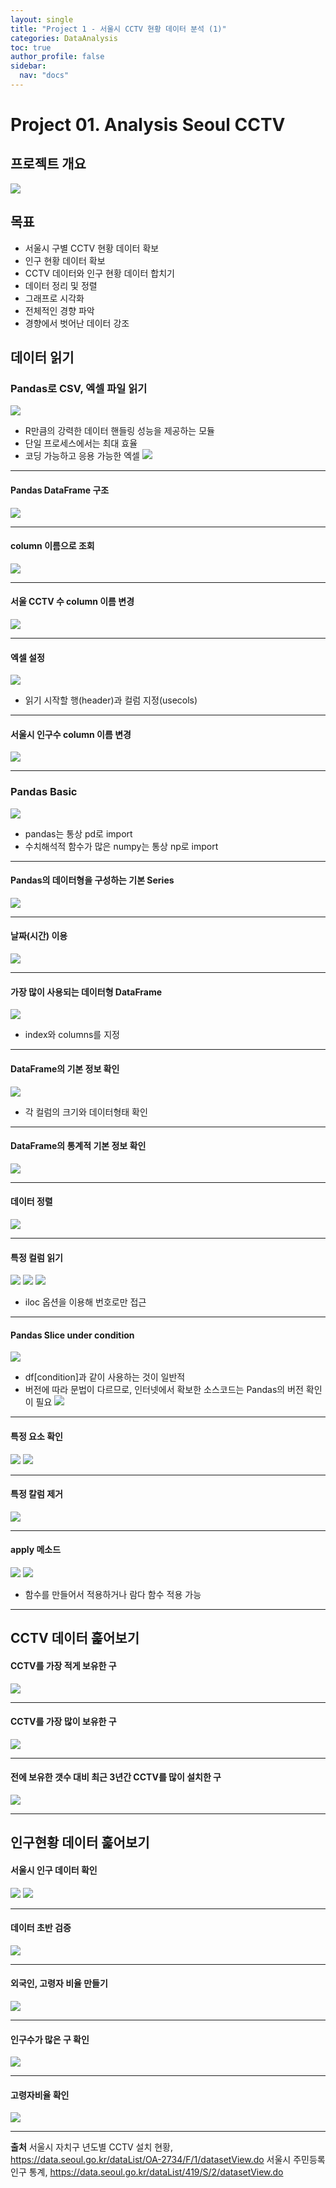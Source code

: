 ```yaml
---
layout: single
title: "Project 1 - 서울시 CCTV 현황 데이터 분석 (1)"
categories: DataAnalysis
toc: true
author_profile: false
sidebar:
  nav: "docs"
---
```


# Project 01. Analysis Seoul CCTV
## 프로젝트 개요
![](https://velog.velcdn.com/images/yy2hi/post/3616de05-5ac7-451e-9a08-f4c2e3348e23/image.png)

## 목표
- 서울시 구별 CCTV 현황 데이터 확보
- 인구 현황 데이터 확보
- CCTV 데이터와 인구 현황 데이터 합치기
- 데이터 정리 및 정렬
- 그래프로 시각화
- 전체적인 경향 파악
- 경향에서 벗어난 데이터 강조

## 데이터 읽기
### Pandas로 CSV, 엑셀 파일 읽기
![](https://velog.velcdn.com/images/yy2hi/post/f10200a1-6e1b-4d5d-834f-22f415707635/image.png)
- R만큼의 강력한 데이터 핸들링 성능을 제공하는 모듈
- 단일 프로세스에서는 최대 효율
- 코딩 가능하고 응용 가능한 엑셀
![](https://velog.velcdn.com/images/yy2hi/post/c8721df6-ea98-4139-8916-d2158d5ce7b7/image.png)

---
#### Pandas DataFrame 구조
![](https://velog.velcdn.com/images/yy2hi/post/8185d8ec-628b-46f6-95a5-3cad8aeb67c8/image.png)

---
#### column 이름으로 조회
![](https://velog.velcdn.com/images/yy2hi/post/4ad15318-8818-4093-9293-aafd98101344/image.png)

---
#### 서울 CCTV 수 column 이름 변경
![](https://velog.velcdn.com/images/yy2hi/post/83a5445d-37c0-4a38-a55d-756f4f67a035/image.png)

---
#### 엑셀 설정
![](https://velog.velcdn.com/images/yy2hi/post/79c3153e-b4c3-4ed5-b329-d34b3a24dfe0/image.png)

- 읽기 시작할 행(header)과 컬럼 지정(usecols)

---
#### 서울시 인구수 column 이름 변경
![](https://velog.velcdn.com/images/yy2hi/post/243801e9-744e-4570-8e23-b7576630b7ca/image.png)

---

### Pandas Basic
![](https://velog.velcdn.com/images/yy2hi/post/8351c5d4-6d37-4154-b7c8-71897b98cc7a/image.png)

- pandas는 통상 pd로 import
- 수치해석적 함수가 많은 numpy는 통상 np로 import

---

#### Pandas의 데이터형을 구성하는 기본 Series
![](https://velog.velcdn.com/images/yy2hi/post/39f202ea-8360-4680-bd45-0130ee6a2cd8/image.png)

---

#### 날짜(시간) 이용
![](https://velog.velcdn.com/images/yy2hi/post/14872710-6556-44f4-ab39-30f4a6b68645/image.png)

---

#### 가장 많이 사용되는 데이터형 DataFrame
![](https://velog.velcdn.com/images/yy2hi/post/c7d07f01-96d7-4336-803d-7a2e12751bf3/image.png)
- index와 columns를 지정

---

#### DataFrame의 기본 정보 확인
![](https://velog.velcdn.com/images/yy2hi/post/1a33680a-df3d-436f-9a9e-b31c86f21f95/image.png)

- 각 컬럼의 크기와 데이터형태 확인

---

#### DataFrame의 통계적 기본 정보 확인
![](https://velog.velcdn.com/images/yy2hi/post/84534c44-4631-4e72-9803-753f741c8d1e/image.png)

---

#### 데이터 정렬
![](https://velog.velcdn.com/images/yy2hi/post/329c4195-8745-4b44-ad99-e50eb6615258/image.png)

---

#### 특정 컬럼 읽기
![](https://velog.velcdn.com/images/yy2hi/post/5e3d0987-4af2-457c-ba72-f15287542b76/image.png)
![](https://velog.velcdn.com/images/yy2hi/post/c358c8bd-3c16-41fe-94c4-7b5f45ff7414/image.png)
![](https://velog.velcdn.com/images/yy2hi/post/e40b9542-1624-44f1-9f5c-dd6db2769252/image.png)

- iloc 옵션을 이용해 번호로만 접근

---

#### Pandas Slice under condition
![](https://velog.velcdn.com/images/yy2hi/post/df08cf37-d0dd-4ee9-abc3-ba1f9e45892b/image.png)

- df[condition]과 같이 사용하는 것이 일반적
- 버전에 따라 문법이 다르므로, 인터넷에서 확보한 소스코드는 Pandas의 버전 확인이 필요
![](https://velog.velcdn.com/images/yy2hi/post/431f875a-b6ac-492f-a1b3-e69b1caf2a66/image.png)

---

#### 특정 요소 확인
![](https://velog.velcdn.com/images/yy2hi/post/46960809-3791-4e1b-a0bd-11981b273838/image.png)
![](https://velog.velcdn.com/images/yy2hi/post/5cf2ec12-95b8-4be1-8e0a-fca73b1bbbb5/image.png)

---
#### 특정 칼럼 제거
![](https://velog.velcdn.com/images/yy2hi/post/9e306eee-3443-479f-b4ce-cd9477931f6c/image.png)

---

#### apply 메소드
![](https://velog.velcdn.com/images/yy2hi/post/0535d600-3a60-4435-8b07-4fd41e37fe6a/image.png)
![](https://velog.velcdn.com/images/yy2hi/post/9312a98e-6561-49e6-abdf-fd14693e347c/image.png)

- 함수를 만들어서 적용하거나 람다 함수 적용 가능

---

## CCTV 데이터 훑어보기

#### CCTV를 가장 적게 보유한 구
![](https://velog.velcdn.com/images/yy2hi/post/2052b47d-618a-4deb-8002-4bef4790a3c6/image.png)

---


#### CCTV를 가장 많이 보유한 구
![](https://velog.velcdn.com/images/yy2hi/post/1bc731fd-7f19-457a-8603-72a6a29c5698/image.png)

---

#### 전에 보유한 갯수 대비 최근 3년간 CCTV를 많이 설치한 구
![](https://velog.velcdn.com/images/yy2hi/post/f10d2955-ca3e-43a8-8a01-344e11131fbb/image.png)

---

## 인구현황 데이터 훑어보기
#### 서울시 인구 데이터 확인
![](https://velog.velcdn.com/images/yy2hi/post/41dd0ea2-dd89-4e49-b592-677862669519/image.png)
![](https://velog.velcdn.com/images/yy2hi/post/3ede9e67-94e6-47e9-9ddf-a6ea7e47009a/image.png)

---

#### 데이터 초반 검증
![](https://velog.velcdn.com/images/yy2hi/post/34cedfd9-4f10-4962-8d68-a14d3c96ec9c/image.png)

---

#### 외국인, 고령자 비율 만들기
![](https://velog.velcdn.com/images/yy2hi/post/893459fb-756c-4e96-a577-e5f2fbdfaa0e/image.png)

---

#### 인구수가 많은 구 확인
![](https://velog.velcdn.com/images/yy2hi/post/c421f38f-3709-4e03-8da7-929148e679f2/image.png)

---

#### 고령자비율 확인
![](https://velog.velcdn.com/images/yy2hi/post/a2539557-7100-4566-abba-0ba5e0cb598f/image.png)

---

**출처**
서울시 자치구 년도별 CCTV 설치 현황, https://data.seoul.go.kr/dataList/OA-2734/F/1/datasetView.do
서울시 주민등록인구 통계, https://data.seoul.go.kr/dataList/419/S/2/datasetView.do
